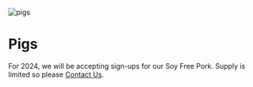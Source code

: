 ![pigs](/sony/pigs1.jpeg "pigs")

# Pigs

For 2024, we will be accepting sign-ups for our Soy Free Pork. Supply is limited so please [Contact Us](/contact).